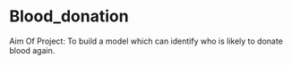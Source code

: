 # Blood_donation
Aim Of Project:
To build a model which can identify who is likely to donate blood again.
